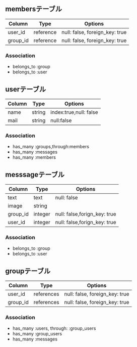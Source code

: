 ## membersテーブル

|Column|Type|Options|
|------|----|-------|
|user_id|reference|null: false, foreign_key: true|
|group_id|reference|null: false, foreign_key: true|

### Association
- belongs_to :group
- belongs_to :user


## userテーブル

|Column|Type|Options|
|------|----|-------|
|name|string|index:true,null: false|
|mail|string|null:false|

### Association
- has_many :groups,through:members
- has_many :messages
- has_many :members

## messsageテーブル

|Column|Type|Options|
|------|----|-------|
|text|text|null: false|
|image|string|
|group_id|integer|null: false,forign_key: true
|user_id|integer|null: false,forign_key: true

### Association
- belongs_to :group
- belongs_to :user

## groupテーブル

|Column|Type|Options|
|------|----|-------|
|user_id|references|null: false, foreign_key: true|
|group_id|references|null: false, foreign_key: true|

### Association
- has_many :users, through: :group_users
- has_many :group_users
- has_many :messages
